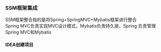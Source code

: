 ### SSM框架集成  
SSM框架整合指的是将Spring+SpringMVC+Mybatis框架进行整合  
Spring MVC负责实现MVC设计模式，Mybatis负责持久层，Spring 负责管理Spring MVC和Mybatis  
#### IDEA创建项目  
